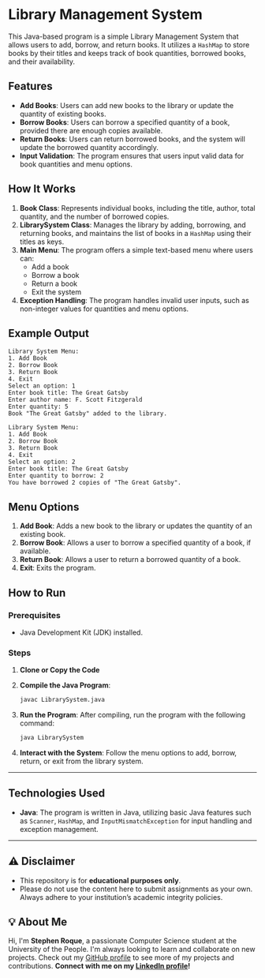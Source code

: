 # Library Management System

This Java-based program is a simple Library Management System that allows users to add, borrow, and return books. It utilizes a `HashMap` to store books by their titles and keeps track of book quantities, borrowed books, and their availability.

## Features

- **Add Books**: Users can add new books to the library or update the quantity of existing books.
- **Borrow Books**: Users can borrow a specified quantity of a book, provided there are enough copies available.
- **Return Books**: Users can return borrowed books, and the system will update the borrowed quantity accordingly.
- **Input Validation**: The program ensures that users input valid data for book quantities and menu options.

## How It Works

1. **Book Class**: Represents individual books, including the title, author, total quantity, and the number of borrowed copies.
2. **LibrarySystem Class**: Manages the library by adding, borrowing, and returning books, and maintains the list of books in a `HashMap` using their titles as keys.
3. **Main Menu**: The program offers a simple text-based menu where users can:
    - Add a book
    - Borrow a book
    - Return a book
    - Exit the system
4. **Exception Handling**: The program handles invalid user inputs, such as non-integer values for quantities and menu options.

## Example Output

```plaintext
Library System Menu:
1. Add Book
2. Borrow Book
3. Return Book
4. Exit
Select an option: 1
Enter book title: The Great Gatsby
Enter author name: F. Scott Fitzgerald
Enter quantity: 5
Book "The Great Gatsby" added to the library.

Library System Menu:
1. Add Book
2. Borrow Book
3. Return Book
4. Exit
Select an option: 2
Enter book title: The Great Gatsby
Enter quantity to borrow: 2
You have borrowed 2 copies of "The Great Gatsby".
```

## Menu Options

1. **Add Book**: Adds a new book to the library or updates the quantity of an existing book.
2. **Borrow Book**: Allows a user to borrow a specified quantity of a book, if available.
3. **Return Book**: Allows a user to return a borrowed quantity of a book.
4. **Exit**: Exits the program.

## How to Run

### Prerequisites
- Java Development Kit (JDK) installed.

### Steps
1. **Clone or Copy the Code**

2. **Compile the Java Program**:
   ```bash
   javac LibrarySystem.java
   ```

3. **Run the Program**: After compiling, run the program with the following command:
   ```bash
   java LibrarySystem
   ```

4. **Interact with the System**: Follow the menu options to add, borrow, return, or exit from the library system.

---

## Technologies Used

- **Java**: The program is written in Java, utilizing basic Java features such as `Scanner`, `HashMap`, and `InputMismatchException` for input handling and exception management.

--- 

## ⚠️ Disclaimer

- This repository is for **educational purposes only**. 
- Please do not use the content here to submit assignments as your own. Always adhere to your institution’s academic integrity policies. 

## 💡 About Me

Hi, I'm **Stephen Roque**, a passionate Computer Science student at the University of the People. I'm always looking to learn and collaborate on new projects. Check out my [GitHub profile](https://github.com/stephenroque) to see more of my projects and contributions. **Connect with me on my [LinkedIn profile](https://www.linkedin.com/in/stephenroque/)!**